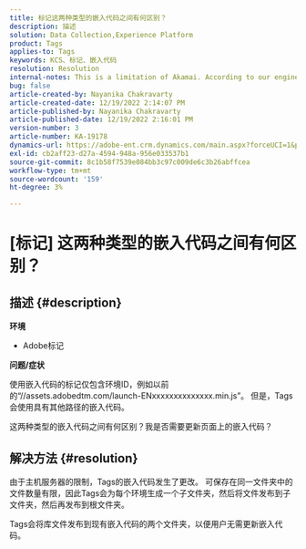 ```yaml
---
title: 标记这两种类型的嵌入代码之间有何区别？
description: 描述
solution: Data Collection,Experience Platform
product: Tags
applies-to: Tags
keywords: KCS、标记、嵌入代码
resolution: Resolution
internal-notes: This is a limitation of Akamai. According to our engineer.
bug: false
article-created-by: Nayanika Chakravarty
article-created-date: 12/19/2022 2:14:07 PM
article-published-by: Nayanika Chakravarty
article-published-date: 12/19/2022 2:16:01 PM
version-number: 3
article-number: KA-19178
dynamics-url: https://adobe-ent.crm.dynamics.com/main.aspx?forceUCI=1&pagetype=entityrecord&etn=knowledgearticle&id=208daf63-a77f-ed11-81ac-6045bd006079
exl-id: cb2aff23-d27a-4594-948a-956e033537b1
source-git-commit: 8c1b58f7539e084bb3c97c009de6c3b26abffcea
workflow-type: tm+mt
source-wordcount: '159'
ht-degree: 3%

---
```


# [标记] 这两种类型的嵌入代码之间有何区别？

## 描述 {#description}


<b>环境</b>

- Adobe标记

<b>问题/症状</b>

使用嵌入代码的标记仅包含环境ID，例如以前的“//assets.adobedtm.com/launch-ENxxxxxxxxxxxxxx.min.js”。 但是，Tags会使用具有其他路径的嵌入代码。

这两种类型的嵌入代码之间有何区别？我是否需要更新页面上的嵌入代码？


## 解决方法 {#resolution}


由于主机服务器的限制，Tags的嵌入代码发生了更改。 可保存在同一文件夹中的文件数量有限，因此Tags会为每个环境生成一个子文件夹，然后将文件发布到子文件夹，然后再发布到根文件夹。

Tags会将库文件发布到现有嵌入代码的两个文件夹，以便用户无需更新嵌入代码。
